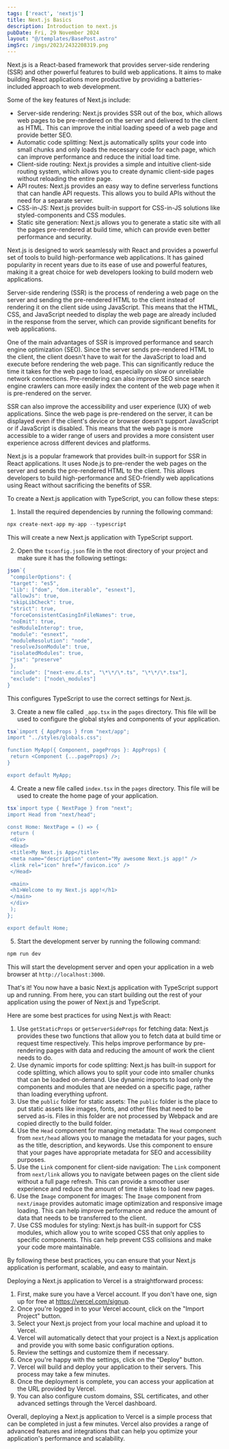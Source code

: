 ```yaml
---
tags: ['react', 'nextjs']
title: Next.js Basics
description: Introduction to next.js
pubDate: Fri, 29 November 2024
layout: "@/templates/BasePost.astro"
imgSrc: /imgs/2023/2432208319.png
---
```

Next.js is a React-based framework that provides server-side rendering (SSR) and other powerful features to build web applications. It aims to make building React applications more productive by providing a batteries-included approach to web development.

Some of the key features of Next.js include:

* Server-side rendering: Next.js provides SSR out of the box, which allows web pages to be pre-rendered on the server and delivered to the client as HTML. This can improve the initial loading speed of a web page and provide better SEO.
* Automatic code splitting: Next.js automatically splits your code into small chunks and only loads the necessary code for each page, which can improve performance and reduce the initial load time.
* Client-side routing: Next.js provides a simple and intuitive client-side routing system, which allows you to create dynamic client-side pages without reloading the entire page.
* API routes: Next.js provides an easy way to define serverless functions that can handle API requests. This allows you to build APIs without the need for a separate server.
* CSS-in-JS: Next.js provides built-in support for CSS-in-JS solutions like styled-components and CSS modules.
* Static site generation: Next.js allows you to generate a static site with all the pages pre-rendered at build time, which can provide even better performance and security.

Next.js is designed to work seamlessly with React and provides a powerful set of tools to build high-performance web applications. It has gained popularity in recent years due to its ease of use and powerful features, making it a great choice for web developers looking to build modern web applications.


Server-side rendering (SSR) is the process of rendering a web page on the server and sending the pre-rendered HTML to the client instead of rendering it on the client side using JavaScript. This means that the HTML, CSS, and JavaScript needed to display the web page are already included in the response from the server, which can provide significant benefits for web applications.

One of the main advantages of SSR is improved performance and search engine optimization (SEO). Since the server sends pre-rendered HTML to the client, the client doesn't have to wait for the JavaScript to load and execute before rendering the web page. This can significantly reduce the time it takes for the web page to load, especially on slow or unreliable network connections. Pre-rendering can also improve SEO since search engine crawlers can more easily index the content of the web page when it is pre-rendered on the server.

SSR can also improve the accessibility and user experience (UX) of web applications. Since the web page is pre-rendered on the server, it can be displayed even if the client's device or browser doesn't support JavaScript or if JavaScript is disabled. This means that the web page is more accessible to a wider range of users and provides a more consistent user experience across different devices and platforms.

Next.js is a popular framework that provides built-in support for SSR in React applications. It uses Node.js to pre-render the web pages on the server and sends the pre-rendered HTML to the client. This allows developers to build high-performance and SEO-friendly web applications using React without sacrificing the benefits of SSR.


To create a Next.js application with TypeScript, you can follow these steps:

1. Install the required dependencies by running the following command:


```jsx
npx create-next-app my-app --typescript
```
This will create a new Next.js application with TypeScript support.

2. Open the `tsconfig.json` file in the root directory of your project and make sure it has the following settings:


```jsx
json`{
 "compilerOptions": {
 "target": "es5",
 "lib": ["dom", "dom.iterable", "esnext"],
 "allowJs": true,
 "skipLibCheck": true,
 "strict": true,
 "forceConsistentCasingInFileNames": true,
 "noEmit": true,
 "esModuleInterop": true,
 "module": "esnext",
 "moduleResolution": "node",
 "resolveJsonModule": true,
 "isolatedModules": true,
 "jsx": "preserve"
 },
 "include": ["next-env.d.ts", "\*\*/\*.ts", "\*\*/\*.tsx"],
 "exclude": ["node\_modules"]
}
```
This configures TypeScript to use the correct settings for Next.js.

3. Create a new file called `_app.tsx` in the `pages` directory. This file will be used to configure the global styles and components of your application.


```jsx
tsx`import { AppProps } from "next/app";
import "../styles/globals.css";

function MyApp({ Component, pageProps }: AppProps) {
 return <Component {...pageProps} />;
}

export default MyApp;
```
4. Create a new file called `index.tsx` in the `pages` directory. This file will be used to create the home page of your application.


```jsx
tsx`import type { NextPage } from "next";
import Head from "next/head";

const Home: NextPage = () => {
 return (
 <div>
 <Head>
 <title>My Next.js App</title>
 <meta name="description" content="My awesome Next.js app!" />
 <link rel="icon" href="/favicon.ico" />
 </Head>

 <main>
 <h1>Welcome to my Next.js app!</h1>
 </main>
 </div>
 );
};

export default Home;
```
5. Start the development server by running the following command:


```jsx
npm run dev
```
This will start the development server and open your application in a web browser at `http://localhost:3000`.

That's it! You now have a basic Next.js application with TypeScript support up and running. From here, you can start building out the rest of your application using the power of Next.js and TypeScript.


Here are some best practices for using Next.js with React:

1. Use `getStaticProps` or `getServerSideProps` for fetching data: Next.js provides these two functions that allow you to fetch data at build time or request time respectively. This helps improve performance by pre-rendering pages with data and reducing the amount of work the client needs to do.
2. Use dynamic imports for code splitting: Next.js has built-in support for code splitting, which allows you to split your code into smaller chunks that can be loaded on-demand. Use dynamic imports to load only the components and modules that are needed on a specific page, rather than loading everything upfront.
3. Use the `public` folder for static assets: The `public` folder is the place to put static assets like images, fonts, and other files that need to be served as-is. Files in this folder are not processed by Webpack and are copied directly to the build folder.
4. Use the `Head` component for managing metadata: The `Head` component from `next/head` allows you to manage the metadata for your pages, such as the title, description, and keywords. Use this component to ensure that your pages have appropriate metadata for SEO and accessibility purposes.
5. Use the `Link` component for client-side navigation: The `Link` component from `next/link` allows you to navigate between pages on the client side without a full page refresh. This can provide a smoother user experience and reduce the amount of time it takes to load new pages.
6. Use the `Image` component for images: The `Image` component from `next/image` provides automatic image optimization and responsive image loading. This can help improve performance and reduce the amount of data that needs to be transferred to the client.
7. Use CSS modules for styling: Next.js has built-in support for CSS modules, which allow you to write scoped CSS that only applies to specific components. This can help prevent CSS collisions and make your code more maintainable.

By following these best practices, you can ensure that your Next.js application is performant, scalable, and easy to maintain.


Deploying a Next.js application to Vercel is a straightforward process:

1. First, make sure you have a Vercel account. If you don't have one, sign up for free at <https://vercel.com/signup>.
2. Once you're logged in to your Vercel account, click on the "Import Project" button.
3. Select your Next.js project from your local machine and upload it to Vercel.
4. Vercel will automatically detect that your project is a Next.js application and provide you with some basic configuration options.
5. Review the settings and customize them if necessary.
6. Once you're happy with the settings, click on the "Deploy" button.
7. Vercel will build and deploy your application to their servers. This process may take a few minutes.
8. Once the deployment is complete, you can access your application at the URL provided by Vercel.
9. You can also configure custom domains, SSL certificates, and other advanced settings through the Vercel dashboard.

Overall, deploying a Next.js application to Vercel is a simple process that can be completed in just a few minutes. Vercel also provides a range of advanced features and integrations that can help you optimize your application's performance and scalability.


